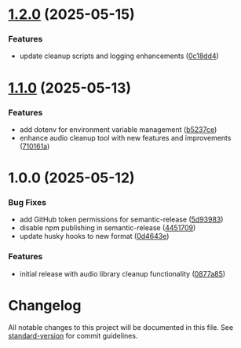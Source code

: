 # [1.2.0](https://github.com/jamiebclark/audio-library-cleanup/compare/v1.1.0...v1.2.0) (2025-05-15)


### Features

* update cleanup scripts and logging enhancements ([0c18dd4](https://github.com/jamiebclark/audio-library-cleanup/commit/0c18dd4b92160549a6c5b5445d9511d7b3957631))

# [1.1.0](https://github.com/jamiebclark/audio-library-cleanup/compare/v1.0.0...v1.1.0) (2025-05-13)


### Features

* add dotenv for environment variable management ([b5237ce](https://github.com/jamiebclark/audio-library-cleanup/commit/b5237ce894f877324b4a01deb68007c38075f8ec))
* enhance audio cleanup tool with new features and improvements ([710161a](https://github.com/jamiebclark/audio-library-cleanup/commit/710161a72b7b4e8e795f0737ebd862dbc6faa7ec))

# 1.0.0 (2025-05-12)


### Bug Fixes

* add GitHub token permissions for semantic-release ([5d93983](https://github.com/jamiebclark/audio-library-cleanup/commit/5d939830645c098a753608a39a8703c862d98358))
* disable npm publishing in semantic-release ([4451709](https://github.com/jamiebclark/audio-library-cleanup/commit/445170937ad4a475e956cc59f39a60dccce43d23))
* update husky hooks to new format ([0d4643e](https://github.com/jamiebclark/audio-library-cleanup/commit/0d4643e1fc98f3f67f69384f3197e0c4e1454a9f))


### Features

* initial release with audio library cleanup functionality ([0877a85](https://github.com/jamiebclark/audio-library-cleanup/commit/0877a85680d2f108a3eff3ee6c892209747b0a3c))

# Changelog

All notable changes to this project will be documented in this file. See [standard-version](https://github.com/conventional-changelog/standard-version) for commit guidelines.

